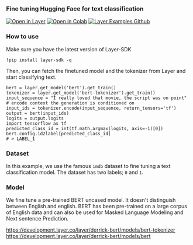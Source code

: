 ### Fine tuning Hugging Face for text classification
[![Open in Layer](https://development.layer.co/assets/badge.svg)](https://development.layer.co/layer/derrick-bert)
[![Open in Colab](https://colab.research.google.com/assets/colab-badge.svg)](https://colab.research.google.com/github/layerai/examples/blob/main/text-classification/text-classification-fine-tuning-hf.ipynb)
[![Layer Examples Github](https://badgen.net/badge/icon/github?icon=github&label)](https://github.com/layerai/examples/tree/main/text-classification)
### How to use
Make sure you have the latest version of Layer-SDK

``` !pip install layer-sdk -q ``` 

Then, you can fetch the finetuned model and the tokenizer from Layer and start classifying text.

```
bert = layer.get_model('bert').get_train()
tokenizer = layer.get_model('bert-tokenizer').get_train()
input_sequence = "I really loved that movie, the script was on point"
# encode context the generation is conditioned on
input_ids = tokenizer.encode(input_sequence, return_tensors='tf')
output = bert(input_ids)
logits = output.logits
import tensorflow as tf
predicted_class_id = int(tf.math.argmax(logits, axis=-1)[0])
bert.config.id2label[predicted_class_id]
# > LABEL_1
```
### Dataset 
In this example, we use the famous `imdb` dataset to fine tuning a text classification model. 
The dataset has two labels; `0` and `1`. 
### Model 
We fine tune a pre-trained BERT uncased model. It doesn't distinguish between English and 
english. BERT has been pre-trained on a large corpus of English data and can also be used for 
Masked Language Modeling and Next sentence Prediction. 

https://development.layer.co/layer/derrick-bert/models/bert-tokenizer  
https://development.layer.co/layer/derrick-bert/models/bert  